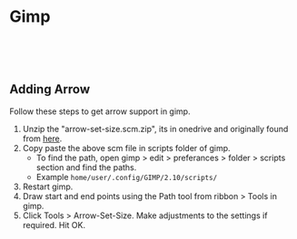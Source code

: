 # Gimp

<br>
<br>
<br>

## Adding Arrow

Follow these steps to get arrow support in gimp.

1. Unzip the "arrow-set-size.scm.zip", its in onedrive and originally found from [here](https://www.gimp-forum.net/attachment.php?aid=360).
1. Copy paste the above scm file in scripts folder of gimp.
   - To find the path, open gimp > edit > preferances > folder > scripts section and find the paths.
   - Example `home/user/.config/GIMP/2.10/scripts/`
1. Restart gimp.
1. Draw start and end points using the Path tool from ribbon > Tools in gimp.
1. Click Tools > Arrow-Set-Size. Make adjustments to the settings if required. Hit OK.
